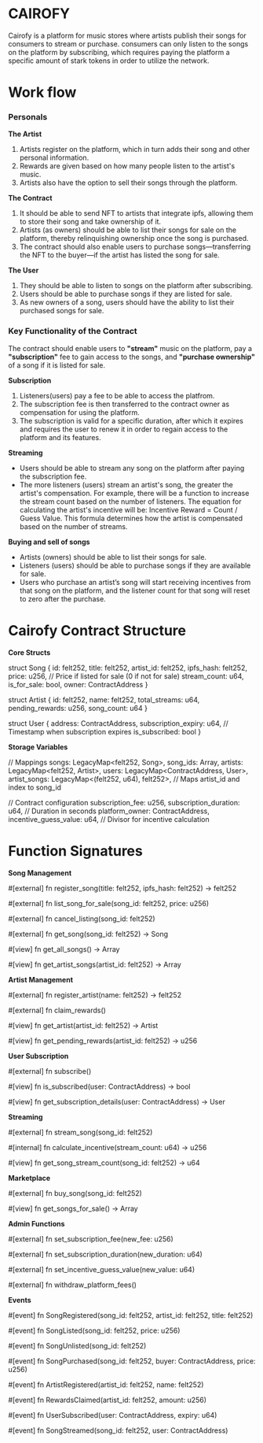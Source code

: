 # CAIROFY

Cairofy is a platform for music stores where artists publish their songs for consumers to stream or purchase. consumers can only listen to the songs on the platform by subscribing, which requires paying the platform a specific amount of stark tokens in order to utilize the network.

# Work flow

### Personals

**The Artist**
1. Artists register on the platform, which in turn adds their song and other personal information.
2. Rewards are given based on how many people listen to the artist's music.
3. Artists also have the option to sell their songs through the platform.

**The Contract**
1. It should be able to send NFT to artists that integrate ipfs, allowing them to store their song and take ownership of it.
2. Artists (as owners) should be able to list their songs for sale on the platform, thereby relinquishing ownership once the song is purchased.
3. The contract should also enable users to purchase songs—transferring the NFT to the buyer—if the artist has listed the song for sale.

**The User**
1. They should be able to listen to songs on the platform after subscribing.
2. Users should be able to purchase songs if they are listed for sale.
3. As new owners of a song, users should have the ability to list their purchased songs for sale.

### Key Functionality of the Contract
The contract should enable users to **"stream"** music on the platform, pay a **"subscription"** fee to gain access to the songs, and **"purchase ownership"** of a song if it is listed for sale.

**Subscription**
1. Listeners(users) pay a fee to be able to access the platfrom.
2. The subscription fee is then transferred to the contract owner as compensation for using the platform.
3. The subscription is valid for a specific duration, after which it expires and requires the user to renew it in order to regain access to the platform and its features.

**Streaming**

* Users should be able to stream any song on the platform after paying the subscription fee.
* The more listeners (users) stream an artist's song, the greater the artist's compensation.
For example, there will be a function to increase the stream count based on the number of listeners. The equation for calculating the artist's incentive will be:
Incentive Reward = Count / Guess Value. This formula determines how the artist is compensated based on the number of streams.

**Buying and sell of songs**
- Artists (owners) should be able to list their songs for sale. 
- Listeners (users) should be able to purchase songs if they are available for sale. 
- Users who purchase an artist’s song will start receiving incentives from that song on the platform, and the listener count for that song will reset to zero after the purchase.

# Cairofy Contract Structure

**Core Structs**

struct Song {
    id: felt252,
    title: felt252,
    artist_id: felt252,
    ipfs_hash: felt252,
    price: u256,  // Price if listed for sale (0 if not for sale)
    stream_count: u64,
    is_for_sale: bool,
    owner: ContractAddress
}

struct Artist {
    id: felt252,
    name: felt252,
    total_streams: u64,
    pending_rewards: u256,
    song_count: u64
}

struct User {
    address: ContractAddress,
    subscription_expiry: u64,  // Timestamp when subscription expires
    is_subscribed: bool
}

**Storage Variables**

// Mappings
songs: LegacyMap<felt252, Song>,
song_ids: Array<felt252>,
artists: LegacyMap<felt252, Artist>,
users: LegacyMap<ContractAddress, User>,
artist_songs: LegacyMap<(felt252, u64), felt252>,  // Maps artist_id and index to song_id

// Contract configuration
subscription_fee: u256,
subscription_duration: u64,  // Duration in seconds
platform_owner: ContractAddress,
incentive_guess_value: u64,  // Divisor for incentive calculation

# Function Signatures

**Song Management**

#[external]
fn register_song(title: felt252, ipfs_hash: felt252) -> felt252

#[external]
fn list_song_for_sale(song_id: felt252, price: u256)

#[external]
fn cancel_listing(song_id: felt252)

#[external]
fn get_song(song_id: felt252) -> Song

#[view]
fn get_all_songs() -> Array<Song>

#[view]
fn get_artist_songs(artist_id: felt252) -> Array<Song>

**Artist Management**

#[external]
fn register_artist(name: felt252) -> felt252

#[external]
fn claim_rewards()

#[view]
fn get_artist(artist_id: felt252) -> Artist

#[view]
fn get_pending_rewards(artist_id: felt252) -> u256

**User Subscription**

#[external]
fn subscribe() 

#[view]
fn is_subscribed(user: ContractAddress) -> bool

#[view]
fn get_subscription_details(user: ContractAddress) -> User

**Streaming**

#[external]
fn stream_song(song_id: felt252)

#[internal]
fn calculate_incentive(stream_count: u64) -> u256

#[view]
fn get_song_stream_count(song_id: felt252) -> u64

**Marketplace**

#[external]
fn buy_song(song_id: felt252)

#[view]
fn get_songs_for_sale() -> Array<Song>

**Admin Functions**

#[external]
fn set_subscription_fee(new_fee: u256)

#[external]
fn set_subscription_duration(new_duration: u64)

#[external]
fn set_incentive_guess_value(new_value: u64)

#[external]
fn withdraw_platform_fees()

**Events**

#[event]
fn SongRegistered(song_id: felt252, artist_id: felt252, title: felt252)

#[event]
fn SongListed(song_id: felt252, price: u256)

#[event]
fn SongUnlisted(song_id: felt252)

#[event]
fn SongPurchased(song_id: felt252, buyer: ContractAddress, price: u256)

#[event]
fn ArtistRegistered(artist_id: felt252, name: felt252)

#[event]
fn RewardsClaimed(artist_id: felt252, amount: u256)

#[event]
fn UserSubscribed(user: ContractAddress, expiry: u64)

#[event]
fn SongStreamed(song_id: felt252, user: ContractAddress)

